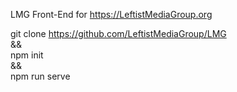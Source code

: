LMG 
Front-End for https://LeftistMediaGroup.org


git clone https://github.com/LeftistMediaGroup/LMG \
&& \
npm init \
&& \
npm run serve
